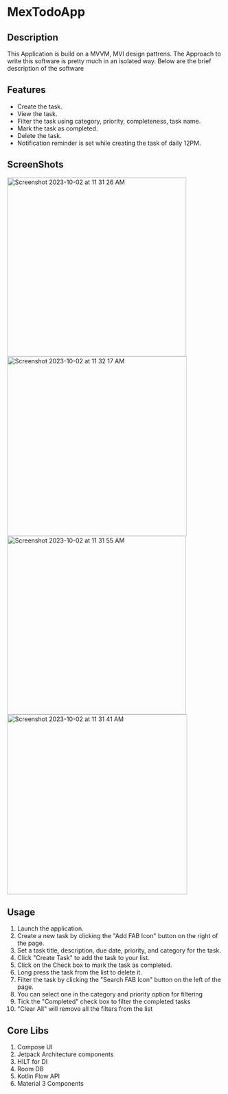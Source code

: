 # MexTodoApp


## Description
This Application is build on a MVVM, MVI design pattrens.
The Approach to write this software is pretty much in an isolated way. Below are the brief description of the software


## Features
* Create the task.
* View the task.
* Filter the task using category, priority, completeness, task name.
* Mark the task as completed.
* Delete the task.
* Notification reminder is set while creating the task of daily 12PM.

## ScreenShots
<img width="417" alt="Screenshot 2023-10-02 at 11 31 26 AM" src="https://github.com/qasimrider/MexTodoApp/assets/15344125/2eb599d9-6c1c-4765-bc5b-5256badf31cc">
<img width="418" alt="Screenshot 2023-10-02 at 11 32 17 AM" src="https://github.com/qasimrider/MexTodoApp/assets/15344125/b0989f90-86e4-4963-9e88-0fcf40c86266">
<img width="416" alt="Screenshot 2023-10-02 at 11 31 55 AM" src="https://github.com/qasimrider/MexTodoApp/assets/15344125/48493137-6ce8-4e5f-9119-444d72549505">
<img width="419" alt="Screenshot 2023-10-02 at 11 31 41 AM" src="https://github.com/qasimrider/MexTodoApp/assets/15344125/d51d4c21-592b-43cb-9f1d-5c346b4951a7">

## Usage
1. Launch the application.
2. Create a new task by clicking the "Add FAB Icon" button on the right of the page.
3. Set a task title, description, due date, priority, and category for the task.
4. Click "Create Task" to add the task to your list.
5. Click on the Check box to mark the task as completed.
6. Long press the task from the list to delete it.
7. Filter the task by clicking the "Search FAB Icon" button on the left of the page.
8. You can select one in the category and priority option for filtering
9. Tick the "Completed" check box to filter the completed tasks
10. "Clear All" will remove all the filters from the list

## Core Libs
1. Compose UI
2. Jetpack Architecture components
3. HILT for DI
4. Room DB
5. Kotlin Flow API
6. Material 3 Components
